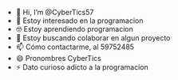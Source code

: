 - 👋 Hi, I’m @CyberTics57
- 👀 Estoy interesado en la programacion
- 🤓 Estoy aprendiendo programacion
- 💞️ Estoy buscando colaborar en algun proyecto
- 📫 Cómo contactarme, al 59752485
- 😄 Pronombres CyberTics
- ⚡ Dato curioso adicto a la programacion

<!---
CyberTics57/CyberTics57 is a ✨ special ✨ repository because its `README.md` (this file) appears on your GitHub profile.
You can click the Preview link to take a look at your changes.
--->
